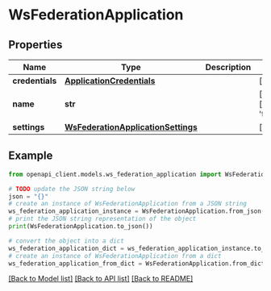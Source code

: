 # WsFederationApplication


## Properties

Name | Type | Description | Notes
------------ | ------------- | ------------- | -------------
**credentials** | [**ApplicationCredentials**](ApplicationCredentials.md) |  | [optional] 
**name** | **str** |  | [optional] [default to 'template_wsfed']
**settings** | [**WsFederationApplicationSettings**](WsFederationApplicationSettings.md) |  | [optional] 

## Example

```python
from openapi_client.models.ws_federation_application import WsFederationApplication

# TODO update the JSON string below
json = "{}"
# create an instance of WsFederationApplication from a JSON string
ws_federation_application_instance = WsFederationApplication.from_json(json)
# print the JSON string representation of the object
print(WsFederationApplication.to_json())

# convert the object into a dict
ws_federation_application_dict = ws_federation_application_instance.to_dict()
# create an instance of WsFederationApplication from a dict
ws_federation_application_from_dict = WsFederationApplication.from_dict(ws_federation_application_dict)
```
[[Back to Model list]](../README.md#documentation-for-models) [[Back to API list]](../README.md#documentation-for-api-endpoints) [[Back to README]](../README.md)


